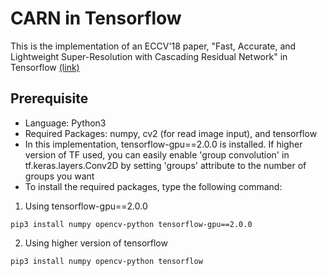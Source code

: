 # CARN in Tensorflow
This is the implementation of an ECCV'18 paper, "Fast, Accurate, and Lightweight Super-Resolution with Cascading Residual Network" in Tensorflow [(link)](https://openaccess.thecvf.com/content_ECCV_2018/papers/Namhyuk_Ahn_Fast_Accurate_and_ECCV_2018_paper.pdf)

## Prerequisite
- Language: Python3
- Required Packages: numpy, cv2 (for read image input), and tensorflow
- In this implementation, tensorflow-gpu==2.0.0 is installed. If higher version of TF used, you can easily enable 'group convolution' in tf.keras.layers.Conv2D by setting 'groups' attribute to the number of groups you want 
- To install the required packages, type the following command:

1) Using tensorflow-gpu==2.0.0
```
pip3 install numpy opencv-python tensorflow-gpu==2.0.0
```

2) Using higher version of tensorflow
```
pip3 install numpy opencv-python tensorflow
```


